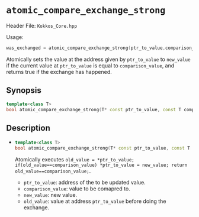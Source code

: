 # `atomic_compare_exchange_strong`

Header File: `Kokkos_Core.hpp`

Usage:
```c++
was_exchanged = atomic_compare_exchange_strong(ptr_to_value,comparison_value, new_value);
```

Atomically sets the value at the address given by `ptr_to_value` to `new_value` if the current value at `ptr_to_value`
is equal to `comparison_value`, and returns true if the exchange has happened.

## Synopsis

```c++
template<class T>
bool atomic_compare_exchange_strong(T* const ptr_to_value, const T comparison_value, const T new_value);
```

## Description

* ```c++
  template<class T>
  bool atomic_compare_exchange_strong(T* const ptr_to_value, const T comparison_value, const T new_value);
  ```

  Atomically executes `old_value = *ptr_to_value; if(old_value==comparison_value) *ptr_to_value = new_value; return old_value==comparison_value;`. 
  * `ptr_to_value`: address of the to be updated value.
  * `comparison_value`: value to be comapred to.
  * `new_value`: new value.
  * `old_value`: value at address `ptr_to_value` before doing the exchange.


